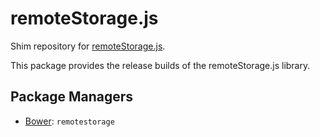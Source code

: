 remoteStorage.js
================

Shim repository for [remoteStorage.js](https://github.com/remotestorage/remotestorage.js).

This package provides the release builds of the remoteStorage.js library.

Package Managers
----------------

* [Bower](http://bower.io): `remotestorage`
